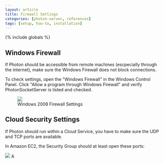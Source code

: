 ```yaml
---
layout: article
title: Firewall Settings
categories: [photon-server, references]
tags: [setup, how-to, installation]
---
```

{% include globals %}

## Windows Firewall

If Photon should be accessible from remote machines (escpecially through
the internet), make sure the Windows Firewall does not block
connections.

To check settings, open the "Windows Firewall" in the Windows Control
Panel. Click "Allow a program through Windows Firewall" and verify
PhotonSocketServer is listed and checked.

<figure>
<img src="{{ IMG }}/Firewall-Settings.jpg" />
<figcaption>Windows 2008 Firewall Settings</figcaption>
</figure>

## Cloud Security Settings

If Photon should run within a Cloud Service, you have to make sure the
UDP and TCP ports are available.

In Amazon EC2, the Security Group should at least open these ports:

![](../img/) A
<figure>
<img src="{{ IMG }}/Amazon-Ec2-Security-Settings.jpg />
<figcaption>mazon EC2 Settings for Photon (use View Image to see full)</figcaption>
</figure>
